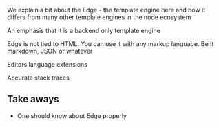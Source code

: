We explain a bit about the Edge - the template engine here and how it differs from many other template engines in the node ecosystem

An emphasis that it is a backend only template engine

Edge is not tied to HTML. You can use it with any markup language. Be it markdown, JSON or whatever

Editors language extensions

Accurate stack traces

## Take aways

- One should know about Edge properly
